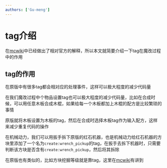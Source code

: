 ```yaml
---
authors: ['Gu-meng']
---
```

# tag介绍

在[mcwiki](https://zh.minecraft.wiki/w/%E6%A0%87%E7%AD%BE?variant=zh-cn)中已经做出了相对官方的解释，所以本文就简要介绍一下tag在魔改过程中的作用

## tag的作用
在原版中有很多tag都会相对应的处理事件，这样可以极大程度的减少代码量

在我们魔改过程中个物品设置tag也可以极大程度的减少代码量，比如在合成时候，可以用任意木板合成木棍，如果给每一个木板都加上木棍的配方是比较繁琐的事情

原版就将木板设置为木板的tag，然后在合成时选择木板tag作为输入配方，这样来减少重复代码的操作

在机械动力，我们可以用扳手拆下原版的红石机器，也是机械动力给红石机器的方块里添加了一个名为`create:wrench_pickup`的tag，在扳手去拆下机器时，只需要判断该方块是否含有`create:wrench_pickup`，然后将其拆除

在原版也有类似的，比如方块挖掘等级就是靠tag，这里在[mcwiki](https://zh.minecraft.wiki/w/%E5%B7%A5%E5%85%B7%E6%9D%90%E6%96%99)有讲到